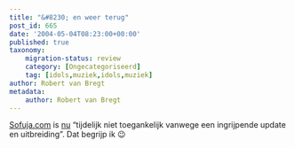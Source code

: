 ```yaml
---
title: "&#8230; en weer terug"
post_id: 665
date: '2004-05-04T08:23:00+00:00'
published: true
taxonomy:
    migration-status: review
    category: [Ongecategoriseerd]
    tag: [idols,muziek,idols,muziek]
author: Robert van Bregt
metadata:
    author: Robert van Bregt
---
```

[Sofuja.com](http://www.sofuja.com/) is [nu](http://bregtology.wordpress.com/2004/05/03/forbidden/) “tijdelijk niet toegankelijk vanwege een ingrijpende update en uitbreiding”. Dat begrijp ik 😉